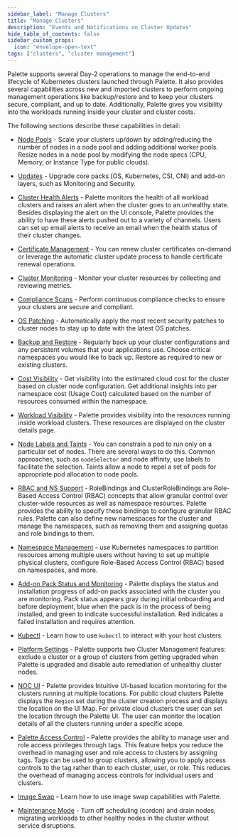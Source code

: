 ```yaml
---
sidebar_label: "Manage Clusters"
title: "Manage Clusters"
description: "Events and Notifications on Cluster Updates"
hide_table_of_contents: false
sidebar_custom_props:
  icon: "envelope-open-text"
tags: ["clusters", "cluster management"]
---
```


Palette supports several Day-2 operations to manage the end-to-end lifecycle of Kubernetes clusters launched through
Palette. It also provides several capabilities across new and imported clusters to perform ongoing management operations
like backup/restore and to keep your clusters secure, compliant, and up to date. Additionally, Palette gives you
visibility into the workloads running inside your cluster and cluster costs.

The following sections describe these capabilities in detail:

- [Node Pools](node-pool.md) - Scale your clusters up/down by adding/reducing the number of nodes in a node pool and
  adding additional worker pools. Resize nodes in a node pool by modifying the node specs (CPU, Memory, or Instance Type
  for public clouds).

- [Updates](cluster-updates.md) - Upgrade core packs (OS, Kubernetes, CSI, CNI) and add-on layers, such as Monitoring
  and Security.

- [Cluster Health Alerts](health-alerts.md) - Palette monitors the health of all workload clusters and raises an alert
  when the cluster goes to an unhealthy state. Besides displaying the alert on the UI console, Palette provides the
  ability to have these alerts pushed out to a variety of channels. Users can set up email alerts to receive an email
  when the health status of their cluster changes.

- [Certificate Management](certificate-management.md) - You can renew cluster certificates on-demand or leverage the
  automatic cluster update process to handle certificate renewal operations.

- [Cluster Monitoring](monitoring/deploy-monitor-stack.md) - Monitor your cluster resources by collecting and reviewing
  metrics.

- [Compliance Scans](compliance-scan.md) - Perform continuous compliance checks to ensure your clusters are secure and
  compliant.

- [OS Patching](os-patching.md) - Automatically apply the most recent security patches to cluster nodes to stay up to
  date with the latest OS patches.

- [Backup and Restore](backup-restore/backup-restore.md) - Regularly back up your cluster configurations and any
  persistent volumes that your applications use. Choose critical namespaces you would like to back up. Restore as
  required to new or existing clusters.

- [Cost Visibility](cloud-cost.md) - Get visibility into the estimated cloud cost for the cluster based on cluster node
  configuration. Get additional insights into per namespace cost (Usage Cost) calculated based on the number of
  resources consumed within the namespace.

- [Workload Visibility](workloads.md) - Palette provides visibility into the resources running inside workload clusters.
  These resources are displayed on the cluster details page.

- [Node Labels and Taints](taints.md) - You can constrain a pod to run only on a particular set of nodes. There are
  several ways to do this. Common approaches, such as `nodeSelector` and node affinity, use labels to facilitate the
  selection. Taints allow a node to repel a set of pods for appropriate pod allocation to node pools.

- [RBAC and NS Support](cluster-rbac.md) - RoleBindings and ClusterRoleBindings are Role-Based Access Control (RBAC)
  concepts that allow granular control over cluster-wide resources as well as namespace resources. Palette provides the
  ability to specify these bindings to configure granular RBAC rules. Palette can also define new namespaces for the
  cluster and manage the namespaces, such as removing them and assigning quotas and role bindings to them.

- [Namespace Management](namespace-management.md) - use Kubernetes namespaces to partition resources among multiple
  users without having to set up multiple physical clusters, configure Role-Based Access Control (RBAC) based on
  namespaces, and more.

- [Add-on Pack Status and Monitoring](pack-monitoring.md) - Palette displays the status and installation progress of
  add-on packs associated with the cluster you are monitoring. Pack status appears gray during initial onboarding and
  before deployment, blue when the pack is in the process of being installed, and green to indicate successful
  installation. Red indicates a failed installation and requires attention.

- [Kubectl](palette-webctl.md) - Learn how to use `kubectl` to interact with your host clusters.

- [Platform Settings](./platform-settings/platform-settings.md) - Palette supports two Cluster Management features:
  exclude a cluster or a group of clusters from getting upgraded when Palette is upgraded and disable auto remediation
  of unhealthy cluster nodes.

- [NOC UI](noc-ui.md) - Palette provides Intuitive UI-based location monitoring for the clusters running at multiple
  locations. For public cloud clusters Palette displays the `Region` set during the cluster creation process and
  displays the location on the UI Map. For private cloud clusters the user can set the location through the Palette UI.
  The user can monitor the location details of all the clusters running under a specific scope.

- [Palette Access Control](../../user-management/palette-rbac/implement-abac.md) - Palette provides the ability to
  manage user and role access privileges through tags. This feature helps you reduce the overhead in managing user and
  role access to clusters by assigning tags. Tags can be used to group clusters, allowing you to apply access controls
  to the tag rather than to each cluster, user, or role. This reduces the overhead of managing access controls for
  individual users and clusters.

- [Image Swap](image-swap.md) - Learn how to use image swap capabilities with Palette.

- [Maintenance Mode](./maintenance-mode.md) - Turn off scheduling (cordon) and drain nodes, migrating workloads to other
  healthy nodes in the cluster without service disruptions.
